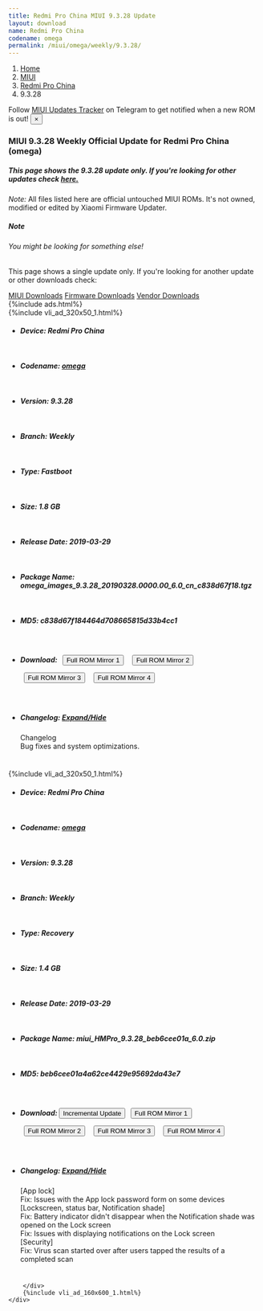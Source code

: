 ```yaml
---
title: Redmi Pro China MIUI 9.3.28 Update
layout: download
name: Redmi Pro China
codename: omega
permalink: /miui/omega/weekly/9.3.28/
---
```

<nav aria-label="breadcrumb">
    <ol class="breadcrumb">
        <li class="breadcrumb-item"><a href="/">Home</a></li>
        <li class="breadcrumb-item"><a href="/miui/">MIUI</a></li>
        <li class="breadcrumb-item"><a href="/miui/omega/">Redmi Pro China</a></li>
        <li class="breadcrumb-item active" aria-current="page">9.3.28</li>
    </ol>
</nav>
<div class="alert alert-primary alert-dismissible fade show" role="alert">
    Follow <a href="https://t.me/MIUIUpdatesTracker" class="alert-link">MIUI Updates Tracker</a> on Telegram to get
    notified when a new ROM is out!
    <button type="button" class="close" data-dismiss="alert" aria-label="Close">
        <span aria-hidden="true">&times;</span>
    </button>
</div>
<div class="col-12 mx-auto">
    <h3 class="title bg-light p-2 rounded">MIUI 9.3.28 Weekly Official Update for Redmi Pro China (omega)</h3>
    <h5>This page shows the 9.3.28 update only. If you're looking for other updates check
        <a href="/miui/omega/">here.</a></h5>
    <p><i>Note: </i>All files listed here are official untouched MIUI ROMs.
        It's not owned, modified or edited by Xiaomi Firmware Updater.</p>
    <div class="card">
        <div class="card-body">
            <h5 class="card-title">Note</h5>
            <h6 class="card-subtitle mb-2 text-muted">You might be looking for something else!</h6>
            <p class="card-text">This page shows a single update only.
                If you're looking for another update or other downloads check:</p>
            <a href="/miui/" class="card-link">MIUI Downloads</a>
            <a href="/firmware/" class="card-link">Firmware Downloads</a>
            <a href="/vendor/" class="card-link">Vendor Downloads</a>
        </div>
    </div>
    {%include ads.html%}
    <div class="row justify-content-center">
        <div class="col-10" id="downloads">
                    <div class="card card-body">
            {%include vli_ad_320x50_1.html%}
            <ul class="list-unstyled">
                <li style="padding-bottom: 10px;">
                    <h5><b>Device: </b>Redmi Pro China</h5>
                </li>
                <li style="padding-bottom: 10px;">
                    <h5><b>Codename: </b> <a href="/miui/omega/" target="_blank">omega</a> </h5>
                </li>
                <li style="padding-bottom: 10px;">
                    <h5><b>Version: </b>9.3.28</h5>
                </li>
                <li style="padding-bottom: 10px;">
                    <h5><b>Branch: </b>Weekly</h5>
                </li>
                <li style="padding-bottom: 10px;">
                    <h5><b>Type: </b>Fastboot</h5>
                </li>
                <li style="padding-bottom: 10px;">
                    <h5><b>Size: </b>1.8 GB</h5>
                </li>
                <li style="padding-bottom: 10px;">
                    <h5><b>Release Date: </b>2019-03-29</h5>
                </li>
                <li style="padding-bottom: 10px;">
                    <h5><b>Package Name: </b><span id="filename" class="text-dark">omega_images_9.3.28_20190328.0000.00_6.0_cn_c838d67f18.tgz</span></h5>
                </li>
                <li style="padding-bottom: 10px;">
                    <h5><b>MD5: </b><span id="md5" class="text-muted">c838d67f184464d708665815d33b4cc1</span></h5>
                </li>
                <li style="padding-bottom: 10px;">
                    <h5><b>Download: </b> <button type="button" id="download" class="btn btn-primary" style="margin: 7px;" onclick="window.open('https://bigota.d.miui.com/9.3.28/omega_images_9.3.28_20190328.0000.00_6.0_cn_c838d67f18.tgz', '_blank');"><i class="fa fa-download"></i> Full ROM Mirror 1</button> <button type="button" id="download" class="btn btn-primary" style="margin: 7px;" onclick="window.open('https://ks3orig.bigota.d.miui.com/9.3.28/omega_images_9.3.28_20190328.0000.00_6.0_cn_c838d67f18.tgz', '_blank');"><i class="fa fa-download"></i> Full ROM Mirror 2</button> <button type="button" id="download" class="btn btn-primary" style="margin: 7px;" onclick="window.open('https://airtel.bigota.d.miui.com/9.3.28/omega_images_9.3.28_20190328.0000.00_6.0_cn_c838d67f18.tgz', '_blank');"><i class="fa fa-download"></i> Full ROM Mirror 3</button> <button type="button" id="download" class="btn btn-primary" style="margin: 7px;" onclick="window.open('https://hugeota.d.miui.com/9.3.28/omega_images_9.3.28_20190328.0000.00_6.0_cn_c838d67f18.tgz', '_blank');"><i class="fa fa-download"></i> Full ROM Mirror 4</button></h5>
                </li>
                <li style="padding-bottom: 10px;">
                    <h5><b>Changelog: </b><a href="#omega_1_changelog" data-toggle="collapse" role="button"
                            aria-expanded="false" aria-controls="omega_1_changelog"> <i class="fa fa-arrow-down"
                                aria-hidden="true"></i> Expand/Hide</a></h5>
                    <div class="collapse" id="omega_1_changelog">
                        <p id="changelog_text">Changelog<br>Bug fixes and system optimizations.</p>
                    </div>
                </li>
            </ul>
        </div>
        <div class="card card-body">
            {%include vli_ad_320x50_1.html%}
            <ul class="list-unstyled">
                <li style="padding-bottom: 10px;">
                    <h5><b>Device: </b>Redmi Pro China</h5>
                </li>
                <li style="padding-bottom: 10px;">
                    <h5><b>Codename: </b> <a href="/miui/omega/" target="_blank">omega</a> </h5>
                </li>
                <li style="padding-bottom: 10px;">
                    <h5><b>Version: </b>9.3.28</h5>
                </li>
                <li style="padding-bottom: 10px;">
                    <h5><b>Branch: </b>Weekly</h5>
                </li>
                <li style="padding-bottom: 10px;">
                    <h5><b>Type: </b>Recovery</h5>
                </li>
                <li style="padding-bottom: 10px;">
                    <h5><b>Size: </b>1.4 GB</h5>
                </li>
                <li style="padding-bottom: 10px;">
                    <h5><b>Release Date: </b>2019-03-29</h5>
                </li>
                <li style="padding-bottom: 10px;">
                    <h5><b>Package Name: </b><span id="filename" class="text-dark">miui_HMPro_9.3.28_beb6cee01a_6.0.zip</span></h5>
                </li>
                <li style="padding-bottom: 10px;">
                    <h5><b>MD5: </b><span id="md5" class="text-muted">beb6cee01a4a62ce4429e95692da43e7</span></h5>
                </li>
                <li style="padding-bottom: 10px;">
                    <h5><b>Download: </b><button type="button" id="incremental_download" class="btn btn-warning" onclick="window.open('https://bigota.d.miui.com/9.3.28/miui-blockota-kate_global-9.3.21-9.3.28-a0e5d6ea28-6.0.zip', '_blank');"><i class="fa fa-download"></i> Incremental Update</button> <button type="button" id="download" class="btn btn-primary" style="margin: 7px;" onclick="window.open('https://bigota.d.miui.com/9.3.28/miui_HMPro_9.3.28_beb6cee01a_6.0.zip', '_blank');"><i class="fa fa-download"></i> Full ROM Mirror 1</button> <button type="button" id="download" class="btn btn-primary" style="margin: 7px;" onclick="window.open('https://ks3orig.bigota.d.miui.com/9.3.28/miui_HMPro_9.3.28_beb6cee01a_6.0.zip', '_blank');"><i class="fa fa-download"></i> Full ROM Mirror 2</button> <button type="button" id="download" class="btn btn-primary" style="margin: 7px;" onclick="window.open('https://airtel.bigota.d.miui.com/9.3.28/miui_HMPro_9.3.28_beb6cee01a_6.0.zip', '_blank');"><i class="fa fa-download"></i> Full ROM Mirror 3</button> <button type="button" id="download" class="btn btn-primary" style="margin: 7px;" onclick="window.open('https://hugeota.d.miui.com/9.3.28/miui_HMPro_9.3.28_beb6cee01a_6.0.zip', '_blank');"><i class="fa fa-download"></i> Full ROM Mirror 4</button></h5>
                </li>
                <li style="padding-bottom: 10px;">
                    <h5><b>Changelog: </b><a href="#omega_2_changelog" data-toggle="collapse" role="button"
                            aria-expanded="false" aria-controls="omega_2_changelog"> <i class="fa fa-arrow-down"
                                aria-hidden="true"></i> Expand/Hide</a></h5>
                    <div class="collapse" id="omega_2_changelog">
                        <p id="changelog_text">[App lock]<br>Fix: Issues with the App lock password form on some devices<br>[Lockscreen, status bar, Notification shade]<br>Fix: Battery indicator didn't disappear when the Notification shade was opened on the Lock screen<br>Fix: Issues with displaying notifications on the Lock screen<br>[Security]<br>Fix: Virus scan started over after users tapped the results of a completed scan</p>
                    </div>
                </li>
            </ul>
        </div>

        </div>
        {%include vli_ad_160x600_1.html%}
    </div>
</div>
